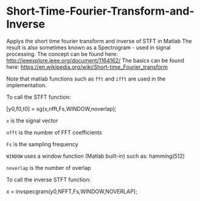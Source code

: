 # Short-Time-Fourier-Transform-and-Inverse
Applys the short time fourier transform and inverse of STFT in Matlab
The result is also sometimes known as a Spectrogram - used in signal processing.
The concept can be found here: http://ieeexplore.ieee.org/document/1164162/
The basics can be found here: https://en.wikipedia.org/wiki/Short-time_Fourier_transform

Note that matlab functions such as `fft` and `ifft` are used in the implementation.

To call the STFT function:

  [y0,f0,t0] = sg(x,nfft,Fs,WINDOW,noverlap);
  
  `x` is the signal vector
  
  `nfft` is the number of FFT coefficients
  
  `Fs` is the sampling frequency
  
  `WINDOW` uses a window function (Matlab built-in) such as: hamming(512)
  
  `noverlap` is the number of overlap
  
  
  To call the inverse STFT function:
  
  x = invspecgram(y0,NFFT,Fs,WINDOW,NOVERLAP);
